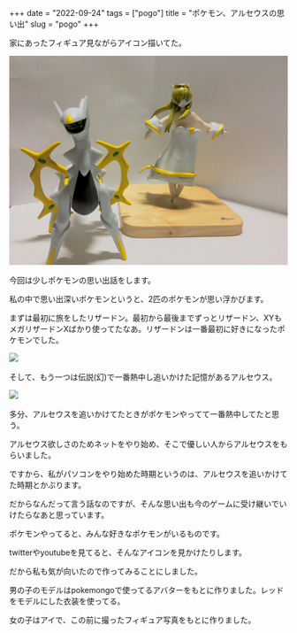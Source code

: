 +++
date = "2022-09-24"
tags = ["pogo"]
title = "ポケモン、アルセウスの思い出"
slug = "pogo"
+++

家にあったフィギュア見ながらアイコン描いてた。

![](https://raw.githubusercontent.com/syui/img/master/other/figure_make_46.jpg)

今回は少しポケモンの思い出話をします。

私の中で思い出深いポケモンというと、2匹のポケモンが思い浮かびます。

まずは最初に旅をしたリザードン。最初から最後までずっとリザードン、XYもメガリザードンXばかり使ってたなあ。リザードンは一番最初に好きになったポケモンでした。

![](/games/pogo/pogo_05.png)

そして、もう一つは伝説(幻)で一番熱中し追いかけた記憶があるアルセウス。

![](/games/pogo/pogo_04.png)

多分、アルセウスを追いかけてたときがポケモンやってて一番熱中してたと思う。

アルセウス欲しさのためネットをやり始め、そこで優しい人からアルセウスをもらいました。

ですから、私がパソコンをやり始めた時期というのは、アルセウスを追いかけてた時期とかぶります。

だからなんだって言う話なのですが、そんな思い出も今のゲームに受け継いでいけたらなあと思っています。

ポケモンやってると、みんな好きなポケモンがいるものです。

twitterやyoutubeを見てると、そんなアイコンを見かけたりします。

だから私も気が向いたので作ってみることにしました。

男の子のモデルはpokemongoで使ってるアバターをもとに作りました。レッドをモデルにした衣装を使ってる。

女の子はアイで、この前に撮ったフィギュア写真をもとに作りました。

